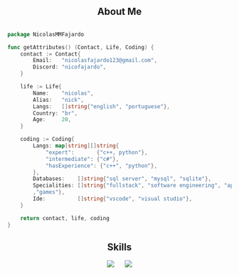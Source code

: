 <h2 align="center">About Me </h2>

```go

package NicolasMMFajardo

func getAttributes() (Contact, Life, Coding) {
	contact := Contact{
		Email:   "nicolasfajardo123@gmail.com",
		Discord: "nicofajardo",
	}

	life := Life{
		Name:    "nicolas",
		Alias:   "nick",
		Langs:   []string{"english", "portuguese"},
		Country: "br",
		Age:     20,
	}

	coding := Coding{
		Langs: map[string][]string{
			"expert":       {"c++, python"},
			"intermediate": {"c#"},
			"hasExperience": {"c++", "python"},
		},
		Databases:    []string{"sql server", "mysql", "sqlite"},
		Specialities: []string{"fullstack", "software engineering", "apis"
		,"games"},
		Ide:          []string{"vscode", "visual studio"},
	}

	return contact, life, coding
}
```

<h2 align="center">Skills </h2>

<div align="center">
  <a href="https://skillicons.dev" style="display: inline-block; margin-right: 20px;">
    <img src="https://skillicons.dev/icons?i=dotnet,c,cpp,cs" />
  </a>
  <a href="https://skillicons.dev" style="display: inline-block;">
    <img src="https://skillicons.dev/icons?i=postgres,mysql,vscode,visualstudio" />
  </a>
</div>

<p></p>

